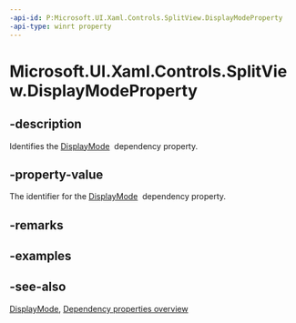 ```yaml
---
-api-id: P:Microsoft.UI.Xaml.Controls.SplitView.DisplayModeProperty
-api-type: winrt property
---
```


<!-- Property syntax
public Windows.UI.Xaml.DependencyProperty DisplayModeProperty { get; }
-->

# Microsoft.UI.Xaml.Controls.SplitView.DisplayModeProperty

## -description
Identifies the [DisplayMode](splitview_displaymode.md)  dependency property.

## -property-value
The identifier for the [DisplayMode](splitview_displaymode.md)  dependency property.

## -remarks

## -examples

## -see-also
[DisplayMode](splitview_displaymode.md), [Dependency properties overview](/windows/uwp/xaml-platform/dependency-properties-overview)
